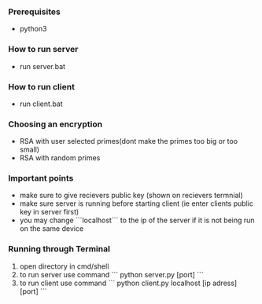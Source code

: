 <h3>Prerequisites</h3>
	<ul><li>python3</li></ul>

<h3>How to run server</h3>
	<ul><li>run server.bat</li></ul>

<h3>How to run client</h3>
	<ul><li>run client.bat</li></ul>

<h3>Choosing an encryption</h3>
	<ul><li>RSA with user selected primes(dont make the primes too big or too small)</li>
	<li>RSA with random primes</li></ul>

<h3>Important points</h3>
<ul><li>make sure to give recievers public key (shown on recievers termnial)</li>
<li>make sure server is running before starting client (ie enter clients public key in server first)</li>

<li>you may change ```localhost``` to the ip of the server if it is not being run on the same device</li></ul>


<h3>Running through Terminal</h3>
<ol><li>open directory in cmd/shell</li>
<li>to run server use command 
	```
	python server.py [port]
	```
	</li>

<li>to run client use command 
	```
	python client.py localhost [ip adress] [port]
	```
	</li></ol>


